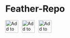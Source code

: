 # Feather-Repo
  <div>
    <a href="https://intradeus.github.io/http-protocol-redirector?r=altstore://source?url=https://raw.githubusercontent.com/actuallyaridan/NeoFreeBird/refs/heads/main/AltSource.json"><img src="./Branding/badges/add_to_altstore.png" alt="Add to AltStore" height="40"></a>
    &nbsp;
    <a href="https://intradeus.github.io/http-protocol-redirector?r=sidestore://source?url=https://raw.githubusercontent.com/actuallyaridan/NeoFreeBird/refs/heads/main/AltSource.json"><img src="./Branding/badges/add_to_sidestore.png" alt="Add to SideStore" height="40"></a>
    &nbsp;
    <a href="https://intradeus.github.io/http-protocol-redirector?r=feather://source/https://raw.githubusercontent.com/DeAthBo/Feather-Repo/refs/heads/main/AltSource.json"><img src="./Branding/badges/add_to_feather.png" alt="Add to Feather" height="40"></a>
    &nbsp;
  </div>
